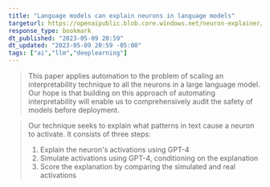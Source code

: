 ```yaml
---
title: "Language models can explain neurons in language models"
targeturl: https://openaipublic.blob.core.windows.net/neuron-explainer/paper/index.html
response_type: bookmark
dt_published: "2023-05-09 20:59"
dt_updated: "2023-05-09 20:59 -05:00"
tags: ["ai","llm","deeplearning"]
---
```


> This paper applies automation to the problem of scaling an interpretability technique to all the neurons in a large language model. Our hope is that building on this approach of automating interpretability will enable us to comprehensively audit the safety of models before deployment.

> Our technique seeks to explain what patterns in text cause a neuron to activate. It consists of three steps:
> 1. Explain the neuron's activations using GPT-4
> 2. Simulate activations using GPT-4, conditioning on the explanation
> 3. Score the explanation by comparing the simulated and real activations
